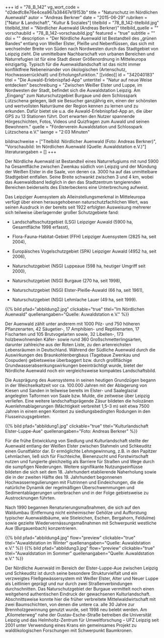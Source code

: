 +++
id = "78_B_142"
vg_wort_code = "d2dedfc8e76e4cea967a38467e19153b"
title = "Naturschutz im Nördlichen Auenwald"
autor = "Andreas Berkner"
date = "2015-06-29"
rubriken = ["Natur & Landschaft", "Kultur & Soziales"]
titelbild = "78_B_142-titelbild.jpg"
titelbild_titel = "Nördlicher Auenwald (Andreas Berkner)"
titelbild_quelle = ""
vorschaubild = "78_B_142-vorschaubild.jpg"
featured = "true"
subtitle = ""
doi = ""
description = "Der Nördliche Auenwald ist Bestandteil des „grünen Bandes“ entlang von Weißer Elster, Pleiße und Nebenflüssen, das sich mit wechselnder Breite von Süden nach Nordwesten durch das Stadtgebiet von Leipzig zieht. Die unmittelbare Nachbarschaft von urbanen Bereichen und Naturrefugien ist für eine Stadt dieser Größenordnung in Mitteleuropa einzigartig. Typisch für die Auenwaldlandschaft ist das nicht immer konfliktfreie Nebeneinander von ökologischen (Artenschutz, Hochwasserrückhalt) und Erholungsfunktion."
[[video]]
  id = "342040183"
  titel = "Die Auwald-Erlebnispfad-App"
  untertitel = "Natur auf neue Weise entdecken"
  beschreibung = "Zwischen Weißer Elster und Luppe, im Nordwesten der Stadt, befindet sich die Auwaldstation Leipzig. Am „Eingang“ zum Naturschutzgebiet Burgaue und dem Schlosspark Lützschena gelegen, lädt sie Besucher ganzjährig ein, einen der schönsten und wertvollsten Naturräume der Region kennen zu lernen und zu erkunden. Dafür bietet sie u.a. die Auwald-Erlebnispfad-App an, die über GPS zu 13 Stationen führt. Dort erwarten den Nutzer spannende Hörgeschichten, Fotos, Videos und Quizfragen zum Auwald und seinen Bewohnern."
  quelle = "Förderverein Auwaldstation und Schlosspark Lützschena e.V."
  laenge = "2:03 Minuten"

bildnachweise = ["Titelbild: Nördlicher Auenwald (Foto: Andreas Berkner)", "Vorschaubild: Im Nördlichen Auenwald (Quelle: Auwaldstation e.V.)"]
literaturangaben = []
+++

Der Nördliche Auenwald ist Bestandteil eines Naturrefugiums mit rund 5900 ha Gesamtfläche zwischen Zwenkau südlich von Leipzig und der Mündung der Weißen Elster in die Saale, von denen ca. 3000 ha auf das unmittelbare Stadtgebiet entfallen. Seine Breite schwankt zwischen 3 und 4 km, wobei das Auenwaldband lediglich in den das Stadtzentrum tangierenden Bereichen beiderseits des Elsterbeckens eine Unterbrechung aufweist.

Das Leipziger Auensystem als Alleinstellungsmerkmal in Mitteleuropa verfügt über einen herausgehobenen naturschutzfachlichen Wert, was seinen Ausdruck in der bereits seit 1922 erfolgten Ausweisung mehrerer sich teilweise überlagernder großer Schutzgebiete fand:
- Landschaftsschutzgebiet (LSG) Leipziger Auwald (5900 ha, Gesamtfläche 1998 erfasst),
+ Flora-Fauna-Habitat-Gebiet (FFH) Leipziger Auensystem (2825 ha, seit 2004),
- Europäisches Vogelschutzgebiet (SPA) Leipziger Auwald (4952 ha, seit 2006),
+ Naturschutzgebiet (NSG) Luppeaue (598 ha, heutiger Umgriff seit 2000),
- Naturschutzgebiet (NSG) Burgaue (270 ha, seit 1998),
+ Naturschutzgebiet (NSG) Elster-Pleiße-Auwald (66 ha, seit 1961),
- Naturschutzgebiet (NSG) Lehmlache Lauer (49 ha, seit 1999).

{{% bild pfad="abbildung2.jpg" clickable="true" titel="Im Nördlichen Auenwald" quellenangaben="Quelle: Auwaldstation e.V." %}}

Der Auenwald zählt unter anderem mit 1000 Pilz- und 750 höheren Pflanzenarten, 42 Säugetier-, 17 Amphibien- und Reptilienarten, 17 Fischarten und 105 Brutvogelarten sowie, 32 Libellen-, 173 holzbewohnenden Käfer- sowie rund 360 Großschmetterlingsarten, darunter zahlreiche aus der Roten Liste, zu den artenreichsten Lebensräumen in Deutschland. Während der Südliche Auenwald durch die Auswirkungen des Braunkohlenbergbaus (Tagebaue Zwenkau und Cospuden) gebietsweise überbaggert bzw. durch großflächige Grundwasserabsenkungswirkungen beeinträchtigt wurde, bietet der Nördliche Auenwald noch ein vergleichsweise kompaktes Landschaftsbild.

Die Ausprägung des Auensystems in seinen heutigen Grundzügen begann in der Weichselkaltzeit vor ca. 100.000 Jahren mit der Ablagerung von Kiesen und Sanden in teilweise bereits im Elster- und Saaleglazial angelegten Talformen von Saale bzw. Mulde, die zeitweise über Leipzig verliefen. Eine weitere landschaftsprägende Zäsur bildeten die holozänen Auenlehmablagerungen (Mächtigkeit verbreitet 1,5–3 m) seit etwa 7500 Jahren in einem engen Kontext zu siedlungsbedingten Rodungen in den Flusseinzugsgebieten.

{{% bild pfad="abbildung1.jpg" clickable="true" titel="Kulturlandschaft Elster-Luppe-Aue" quellenangaben="Foto: Andreas Berkner" %}}

Für die frühe Entwicklung von Siedlung und Kulturlandschaft stellte der Auenwald entlang der Weißen Elster zwischen Stahmeln und Schkeuditz einen Gunstfaktor dar. Er ermöglichte Lehmgewinnung, z.B. in den Papitzer Lehmlachen, ließ sich für Fischteiche, Bienenzucht und Forstwirtschaft nutzen und fungierte gleichzeitig als Barriere für Straßen und Wege durch die sumpfigen Niederungen. Weitere signifikante Nutzungseinflüsse bildeten die sich seit dem 18. Jahrhundert etablierende Naherholung sowie die in der zweiten Hälfte des 19. Jahrhundert begonnenen Hochwasserregulierungen mit Flutrinnen und Eindeichungen, die die natürliche Dynamik der regelmäßigen Überschwemmungen und Sedimentablagerungen unterbrachen und in der Folge gebietsweise zu Austrocknungen führten.

Nach 1990 begannen Renaturierungsmaßnahmen, die sich auf den Waldumbau (Entfernung nicht einheimischer Gehölze und Aufforstung typischer Auenwaldbäume, wie Stieleichen, Eschen, Bergahorn, Feldulme) sowie gezielte Wiedervernässungsmaßnahmen mit Schwerpunkt westliche Aue (Burgauenbach) konzentrieren.

{{% bild pfad="abbildung4.jpg" flow="preview" clickable="true" titel="Auwaldstation im Winter" quellenangaben="Quelle: Auwaldstation e.V." %}}
{{% bild pfad="abbildung3.jpg" flow="preview" clickable="true" titel="Auwaldstation im Sommer" quellenangaben="Quelle: Auwaldstation e.V." %}}

Der Nördliche Auenwald im Bereich der Elster-Luppe-Aue zwischen Leipzig und Schkeuditz ist durch seine besondere Strukturvielfalt und ein verzweigtes Fließgewässersystem mit Weißer Elster, Alter und Neuer Luppe als Leitlinien geprägt und nur durch zwei Straßenverbindungen durchschnitten. Das Naturschutzgebiet der Burgaue vermittelt noch einen weitgehend authentischen Eindruck der gewachsenen Kulturlandschaft. Abschnittsweise konnte hier die früher verbreitete Mittelwaldwirtschaft mit zwei Baumschichten, von denen die untere ca. alle 30 Jahre zur Brennholzgewinnung genutzt wurde, seit 1998 neu belebt werden. Am „Kilometerweg“ nahe der Gustav-Esche-Straße betreiben die Universität Leipzig und das Helmholtz-Zentrum für Umweltforschung – UFZ Leipzig seit 2001 unter Verwendung eines Krans ein gemeinsames Projekt zu waldökologischen Forschungen mit Schwerpunkt Baumkronen.